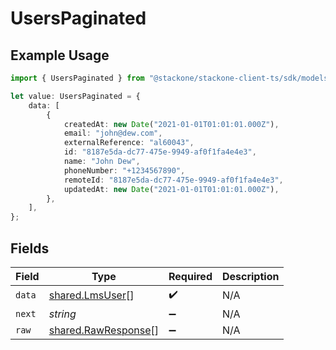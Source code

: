 # UsersPaginated

## Example Usage

```typescript
import { UsersPaginated } from "@stackone/stackone-client-ts/sdk/models/shared";

let value: UsersPaginated = {
    data: [
        {
            createdAt: new Date("2021-01-01T01:01:01.000Z"),
            email: "john@dew.com",
            externalReference: "al60043",
            id: "8187e5da-dc77-475e-9949-af0f1fa4e4e3",
            name: "John Dew",
            phoneNumber: "+1234567890",
            remoteId: "8187e5da-dc77-475e-9949-af0f1fa4e4e3",
            updatedAt: new Date("2021-01-01T01:01:01.000Z"),
        },
    ],
};
```

## Fields

| Field                                                             | Type                                                              | Required                                                          | Description                                                       |
| ----------------------------------------------------------------- | ----------------------------------------------------------------- | ----------------------------------------------------------------- | ----------------------------------------------------------------- |
| `data`                                                            | [shared.LmsUser](../../../sdk/models/shared/lmsuser.md)[]         | :heavy_check_mark:                                                | N/A                                                               |
| `next`                                                            | *string*                                                          | :heavy_minus_sign:                                                | N/A                                                               |
| `raw`                                                             | [shared.RawResponse](../../../sdk/models/shared/rawresponse.md)[] | :heavy_minus_sign:                                                | N/A                                                               |
